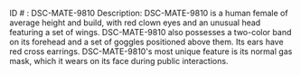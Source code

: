 ID # : DSC-MATE-9810
Description: DSC-MATE-9810 is a human female of average height and build, with red clown eyes and an unusual head featuring a set of wings. DSC-MATE-9810 also possesses a two-color band on its forehead and a set of goggles positioned above them. Its ears have red cross earrings. DSC-MATE-9810's most unique feature is its normal gas mask, which it wears on its face during public interactions.